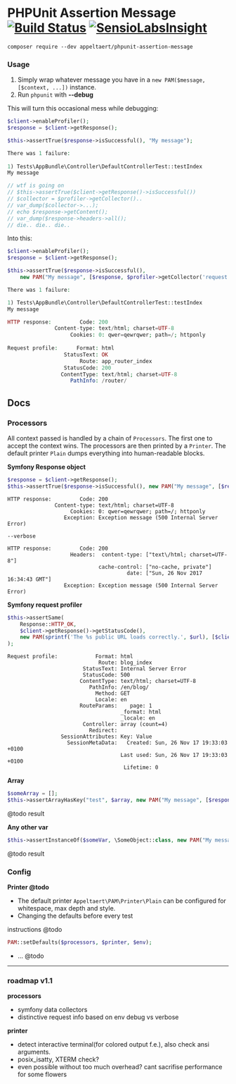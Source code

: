 PHPUnit Assertion Message [![Build Status](https://travis-ci.org/appeltaert/phpunit-assertion-message.svg?branch=master)](https://travis-ci.org/appeltaert/phpunit-assertion-message)
[![SensioLabsInsight](https://insight.sensiolabs.com/projects/3f42fd40-e1dd-422c-bc84-3b8b4769ddc2/mini.png)](https://insight.sensiolabs.com/projects/3f42fd40-e1dd-422c-bc84-3b8b4769ddc2)
=======


```
composer require --dev appeltaert/phpunit-assertion-message
```

### Usage

1) Simply wrap whatever message you have in a `new PAM($message, [$context, ...])` instance.
2) Run `phpunit` with **--debug**

This will turn this occasional mess while debugging:

```php
$client->enableProfiler();
$response = $client->getResponse();

$this->assertTrue($response->isSuccessful(), "My message");

There was 1 failure:
    
1) Tests\AppBundle\Controller\DefaultControllerTest::testIndex
My message

// wtf is going on
// $this->assertTrue($client->getResponse()->isSuccessful())
// $collector = $profiler->getCollector()..
// var_dump($collector->...);
// echo $response->getContent();
// var_dump($response->headers->all();
// die.. die.. die..

```

Into this:

```php
$client->enableProfiler();
$response = $client->getResponse();

$this->assertTrue($response->isSuccessful(), 
    new PAM("My message", [$response, $profiler->getCollector('request')]));

There was 1 failure:

1) Tests\AppBundle\Controller\DefaultControllerTest::testIndex
My message

HTTP response:         Code: 200
               Content-type: text/html; charset=UTF-8
                    Cookies: 0: qwer=qewrqwer; path=/; httponly
                    
Request profile:      Format: html
                  StatusText: OK
                       Route: app_router_index
                  StatusCode: 200
                 ContentType: text/html; charset=UTF-8
                    PathInfo: /router/

```

## Docs

### Processors

All context passed is handled by a chain of `Processors`. The first one to accept the context wins.
The processors are then printed by a `Printer`. The default printer `Plain` dumps everything into human-readable blocks.

**Symfony Response object**

```php
$response = $client->getResponse();
$this->assertTrue($response->isSuccessful(), new PAM("My message", [$response]));
```
```text
HTTP response:         Code: 200
               Content-type: text/html; charset=UTF-8
                    Cookies: 0: qwer=qewrqwer; path=/; httponly
                  Exception: Exception message (500 Internal Server Error)                    
```
`--verbose`
```text
HTTP response:         Code: 200
                    Headers:  content-type: ["text\/html; charset=UTF-8"]
                             cache-control: ["no-cache, private"]
                                      date: ["Sun, 26 Nov 2017 16:34:43 GMT"]
                  Exception: Exception message (500 Internal Server Error)                    

```

**Symfony request profiler**

```php
$this->assertSame(
    Response::HTTP_OK,
    $client->getResponse()->getStatusCode(),
    new PAM(sprintf('The %s public URL loads correctly.', $url), [$client->getProfile()->getCollector('request')])
);
```

```text
Request profile:            Format: html
                             Route: blog_index
                        StatusText: Internal Server Error
                        StatusCode: 500
                       ContentType: text/html; charset=UTF-8
                          PathInfo: /en/blog/
                            Method: GET
                            Locale: en
                       RouteParams:    page: 1
                                    _format: html
                                    _locale: en
                        Controller: array (count=4)
                          Redirect: 
                 SessionAttributes: Key: Value
                   SessionMetaData:   Created: Sun, 26 Nov 17 19:33:03 +0100
                                    Last used: Sun, 26 Nov 17 19:33:03 +0100
                                     Lifetime: 0

```

**Array**
```php
$someArray = [];
$this->assertArrayHasKey("test", $array, new PAM("My message", [$response]));
```
@todo result

**Any other var**
```php
$this->assertInstanceOf($someVar, \SomeObject::class, new PAM("My message", [$someVar]));
```
@todo result


### Config

**Printer @todo**

- The default printer `Appeltaert\PAM\Printer\Plain` can be configured for whitespace, max depth and style. 
- Changing the defaults before every test

instructions @todo

```php
PAM::setDefaults($processors, $printer, $env);
```
- ... @todo






---
### roadmap v1.1

**processors**

- symfony data collectors
- distinctive request info based on env debug vs verbose
 
**printer**

- detect interactive terminal(for colored output f.e.), also check ansi arguments.
- posix_isatty, XTERM check?
- even possible without too much overhead? cant sacrifise performance for some flowers

